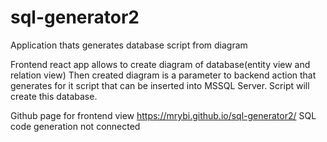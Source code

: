 # sql-generator2
Application thats generates database script from diagram

Frontend react app allows to create diagram of database(entity view and relation view)
Then created diagram is a parameter to backend action that generates for it script that can be inserted into
MSSQL Server. 
Script will create this database.

Github page for frontend view https://mrybi.github.io/sql-generator2/ SQL code generation not connected
